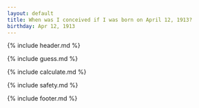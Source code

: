 ```yaml
---
layout: default
title: When was I conceived if I was born on April 12, 1913?
birthday: Apr 12, 1913
---
```


{% include header.md %}

{% include guess.md %}

{% include calculate.md %}

{% include safety.md %}

{% include footer.md %}



